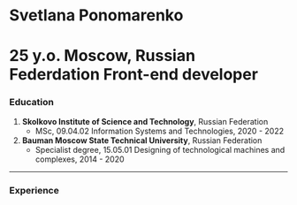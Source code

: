 # Svetlana Ponomarenko
25 y.o.
Moscow, Russian Federdation
Front-end developer
================================================================================
### Education
1. **Skolkovo Institute of Science and Technology**, Russian Federation
    * MSc, 09.04.02 Information Systems and Technologies, 2020 - 2022
2. **Bauman Moscow State Technical University**, Russian Federation
    * Specialist degree, 15.05.01 Designing of technological machines and complexes, 2014 - 2020
--------------------------------------------------------------------------------
### Experience